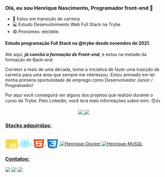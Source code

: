### Olá, eu sou Henrique Nascimento, Programador front-end 👋

- 🔭 Estou em transição de carreira
- 💻 Estudo Desenvolvimento Web Full Stack na Trybe
- 😄 Pronomes: ele/dele.

#### Estudo programação Full Stack na @trybe desde novembro de 2021. 
Até aqui, ___já concluí a formação de Front-end___, e estou na metade da formação de Back-end.

Corretor a mais de uma década, tomei a iniciativa de fazer uma trasição de carreira para uma área
que sempre me interessou. Estou animado em ter minha primeira oportunidade de emprego como Desenvolvedor Júnior / Programador!

Por aqui você conseguirá ver alguns dos projetos que realizei durante o curso da Trybe.
Pelo Linkedin, você terá mais informações sobre mim. 😊👍

<div align="center">
  <a href="https://github.com/HenriqueNasciment0">
  <img height="160em" src="https://github-readme-stats.vercel.app/api?username=HenriqueNasciment0&show_icons=true&theme=dracula&include_all_commits=true&count_private=true"/>
  <img height="160em" src="https://github-readme-stats.vercel.app/api/top-langs/?username=HenriqueNasciment0&layout=compact&langs_count=7&theme=dracula"/>
</div>
  
  ### Stacks adquiridas:
<div style="display: inline_block"><br>
  <img align="center" alt="Henrique-Js" height="30" width="40" src="https://raw.githubusercontent.com/devicons/devicon/master/icons/javascript/javascript-plain.svg">
  <img align="center" alt="Henrique-React" height="30" width="40" src="https://raw.githubusercontent.com/devicons/devicon/master/icons/react/react-original.svg">
  <img align="center" alt="Henrique-HTML" height="30" width="40" src="https://raw.githubusercontent.com/devicons/devicon/master/icons/html5/html5-original.svg">
  <img align="center" alt="Henrique-CSS" height="30" width="40" src="https://raw.githubusercontent.com/devicons/devicon/master/icons/css3/css3-original.svg">
  <img align="center" alt="Henrique-Docker" height="35" width="40" src="https://cdn.jsdelivr.net/gh/devicons/devicon/icons/docker/docker-original-wordmark.svg" />
  <img align="center" alt="Henrique-MySQL" height="35" width="40" src="https://cdn.jsdelivr.net/gh/devicons/devicon/icons/mysql/mysql-original-wordmark.svg" />    
</div>
  
  ### Contatos:
  <div> 
  <a href = "mailto:hsncorretor@gmail.com"><img src="https://img.shields.io/badge/-Gmail-%23333?style=for-the-badge&logo=gmail&logoColor=white" target="_blank"></a>
  <a href="https://www.linkedin.com/in/henriquen-dev/" target="_blank"><img src="https://img.shields.io/badge/-LinkedIn-%230077B5?style=for-the-badge&logo=linkedin&logoColor=white" target="_blank"></a>
    <a href="https://instagram.com/henrique.s.nasc" target="_blank"><img src="https://img.shields.io/badge/-Instagram-%23E4405F?style=for-the-badge&logo=instagram&logoColor=white" target="_blank"></a> 
</div>
